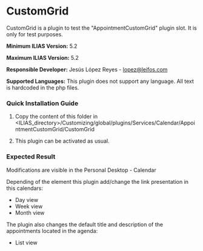 # CustomGrid

CustomGrid is a plugin to test the "AppointmentCustomGrid" plugin slot. It is only for test purposes.

**Minimum ILIAS Version:**
5.2

**Maximum ILIAS Version:**
5.2

**Responsible Developer:**
Jesús López Reyes - lopez@leifos.com

**Supported Languages:**
This plugin does not support any language. All text is hardcoded in the php files. 

### Quick Installation Guide
1. Copy the content of this folder in <ILIAS_directory>/Customizing/global/plugins/Services/Calendar/AppointmentCustomGrid/CustomGrid

2. This plugin can be activated as usual.


### Expected Result

Modifications are visible in the Personal Desktop - Calendar

Depending of the element this plugin add/change the link presentation in this calendars:
 - Day view
 - Week view
 - Month view
 
The plugin also changes the default title and description of the appointments located in the agenda: 
  - List view
